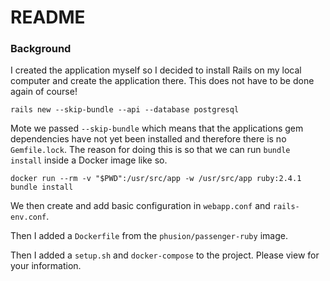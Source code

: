 # README

### Background

I created the application myself so I decided to install Rails on my local computer and create the application there. This does not have to be done again of course!

`rails new --skip-bundle --api --database postgresql`

Mote we passed `--skip-bundle` which means that the applications gem dependencies have not yet been installed and therefore there is no `Gemfile.lock`. The reason for doing this is so that we can run `bundle install` inside a Docker image like so.

`docker run --rm -v "$PWD":/usr/src/app -w /usr/src/app ruby:2.4.1 bundle install`

We then create and add basic configuration in `webapp.conf` and `rails-env.conf`.

Then I added a `Dockerfile` from the `phusion/passenger-ruby` image.

Then I added a `setup.sh` and `docker-compose` to the project. Please view for your information.